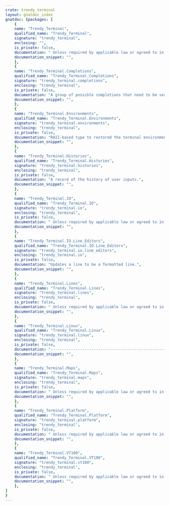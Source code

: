 ```yaml
---
crate: trendy_terminal
layout: gnatdoc_index
gnatdoc: {packages: [
    {
    name: "Trendy_Terminal",
    qualified_name: "Trendy_Terminal",
    signature: "trendy_terminal",
    enclosing: "",
    is_private: false,
    documentation: " Unless required by applicable law or agreed to in writing, software\n distributed under the License is distributed on an \"AS IS\" BASIS,\n WITHOUT WARRANTIES OR CONDITIONS OF ANY KIND, either express or implied.\n See the License for the specific language governing permissions and\n limitations under the License.\n-----------------------------------------------------------------------------",
    documentation_snippet: "",
    },
    {
    name: "Trendy_Terminal.Completions",
    qualified_name: "Trendy_Terminal.Completions",
    signature: "trendy_terminal.completions",
    enclosing: "trendy_terminal",
    is_private: false,
    documentation: "A group of possible completions that need to be searched.",
    documentation_snippet: "",
    },
    {
    name: "Trendy_Terminal.Environments",
    qualified_name: "Trendy_Terminal.Environments",
    signature: "trendy_terminal.environments",
    enclosing: "trendy_terminal",
    is_private: false,
    documentation: "RAII-based type to restored the terminal environment on exit.",
    documentation_snippet: "",
    },
    {
    name: "Trendy_Terminal.Histories",
    qualified_name: "Trendy_Terminal.Histories",
    signature: "trendy_terminal.histories",
    enclosing: "trendy_terminal",
    is_private: false,
    documentation: "A record of the history of user inputs.",
    documentation_snippet: "",
    },
    {
    name: "Trendy_Terminal.IO",
    qualified_name: "Trendy_Terminal.IO",
    signature: "trendy_terminal.io",
    enclosing: "trendy_terminal",
    is_private: false,
    documentation: " Unless required by applicable law or agreed to in writing, software\n distributed under the License is distributed on an \"AS IS\" BASIS,\n WITHOUT WARRANTIES OR CONDITIONS OF ANY KIND, either express or implied.\n See the License for the specific language governing permissions and\n limitations under the License.\n-----------------------------------------------------------------------------",
    documentation_snippet: "",
    },
    {
    name: "Trendy_Terminal.IO.Line_Editors",
    qualified_name: "Trendy_Terminal.IO.Line_Editors",
    signature: "trendy_terminal.io.line_editors",
    enclosing: "trendy_terminal.io",
    is_private: false,
    documentation: "Updates a line to be a formatted line.",
    documentation_snippet: "",
    },
    {
    name: "Trendy_Terminal.Lines",
    qualified_name: "Trendy_Terminal.Lines",
    signature: "trendy_terminal.lines",
    enclosing: "trendy_terminal",
    is_private: false,
    documentation: " Unless required by applicable law or agreed to in writing, software\n distributed under the License is distributed on an \"AS IS\" BASIS,\n WITHOUT WARRANTIES OR CONDITIONS OF ANY KIND, either express or implied.\n See the License for the specific language governing permissions and\n limitations under the License.\n-----------------------------------------------------------------------------",
    documentation_snippet: "",
    },
    {
    name: "Trendy_Terminal.Linux",
    qualified_name: "Trendy_Terminal.Linux",
    signature: "trendy_terminal.linux",
    enclosing: "trendy_terminal",
    is_private: false,
    documentation: "-------------------------------------------------------------------------\n Interfacing with C\n-------------------------------------------------------------------------\n Crash course in how this works.\n https://en.wikibooks.org/wiki/Ada_Programming/Types/access#Access_vs._System.Address",
    documentation_snippet: "",
    },
    {
    name: "Trendy_Terminal.Maps",
    qualified_name: "Trendy_Terminal.Maps",
    signature: "trendy_terminal.maps",
    enclosing: "trendy_terminal",
    is_private: false,
    documentation: " Unless required by applicable law or agreed to in writing, software\n distributed under the License is distributed on an \"AS IS\" BASIS,\n WITHOUT WARRANTIES OR CONDITIONS OF ANY KIND, either express or implied.\n See the License for the specific language governing permissions and\n limitations under the License.\n-----------------------------------------------------------------------------",
    documentation_snippet: "",
    },
    {
    name: "Trendy_Terminal.Platform",
    qualified_name: "Trendy_Terminal.Platform",
    signature: "trendy_terminal.platform",
    enclosing: "trendy_terminal",
    is_private: false,
    documentation: " Unless required by applicable law or agreed to in writing, software\n distributed under the License is distributed on an \"AS IS\" BASIS,\n WITHOUT WARRANTIES OR CONDITIONS OF ANY KIND, either express or implied.\n See the License for the specific language governing permissions and\n limitations under the License.\n-----------------------------------------------------------------------------",
    documentation_snippet: "",
    },
    {
    name: "Trendy_Terminal.VT100",
    qualified_name: "Trendy_Terminal.VT100",
    signature: "trendy_terminal.vt100",
    enclosing: "trendy_terminal",
    is_private: false,
    documentation: " Unless required by applicable law or agreed to in writing, software\n distributed under the License is distributed on an \"AS IS\" BASIS,\n WITHOUT WARRANTIES OR CONDITIONS OF ANY KIND, either express or implied.\n See the License for the specific language governing permissions and\n limitations under the License.\n-----------------------------------------------------------------------------",
    documentation_snippet: "",
    },
]
}
---
```

